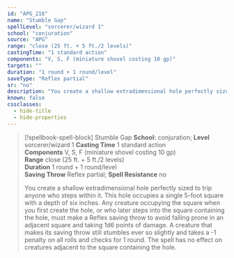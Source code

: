 ```yaml
---
id: "APG_216"
name: "Stumble Gap"
spellLevel: "sorcerer/wizard 1"
school: "conjuration"
source: "APG"
range: "close (25 ft. + 5 ft./2 levels)"
castingTime: "1 standard action"
components: "V, S, F (miniature shovel costing 10 gp)"
targets: ""
duration: "1 round + 1 round/level"
saveType: "Reflex partial"
sr: "no"
description: "You create a shallow extradimensional hole perfectly sized to trip anyone who steps within it. This hole occupies a single 5-foot square with a depth of six inches. Any creature occupying the square when you first create the hole, or who later steps into the square containing the hole, must make a Reflex saving throw to avoid falling prone in an adjacent square and taking 1d6 points of damage. A creature that makes its saving throw still stumbles ever so slightly and takes a -1 penalty on all rolls and checks for 1 round. The spell has no effect on creatures adjacent to the square containing the hole."
known: false
cssclasses:
  - hide-title
  - hide-properties
---
```


> [!spellbook-spell-block] Stumble Gap
> **School:** conjuration; **Level** sorcerer/wizard 1
> **Casting Time** 1 standard action  
> **Components** V, S, F (miniature shovel costing 10 gp)  
> **Range** close (25 ft. + 5 ft./2 levels)  
> **Duration** 1 round + 1 round/level  
> **Saving Throw** Reflex partial; **Spell Resistance** no
> 
> You create a shallow extradimensional hole perfectly sized to trip anyone who steps within it. This hole occupies a single 5-foot square with a depth of six inches. Any creature occupying the square when you first create the hole, or who later steps into the square containing the hole, must make a Reflex saving throw to avoid falling prone in an adjacent square and taking 1d6 points of damage. A creature that makes its saving throw still stumbles ever so slightly and takes a -1 penalty on all rolls and checks for 1 round. The spell has no effect on creatures adjacent to the square containing the hole.